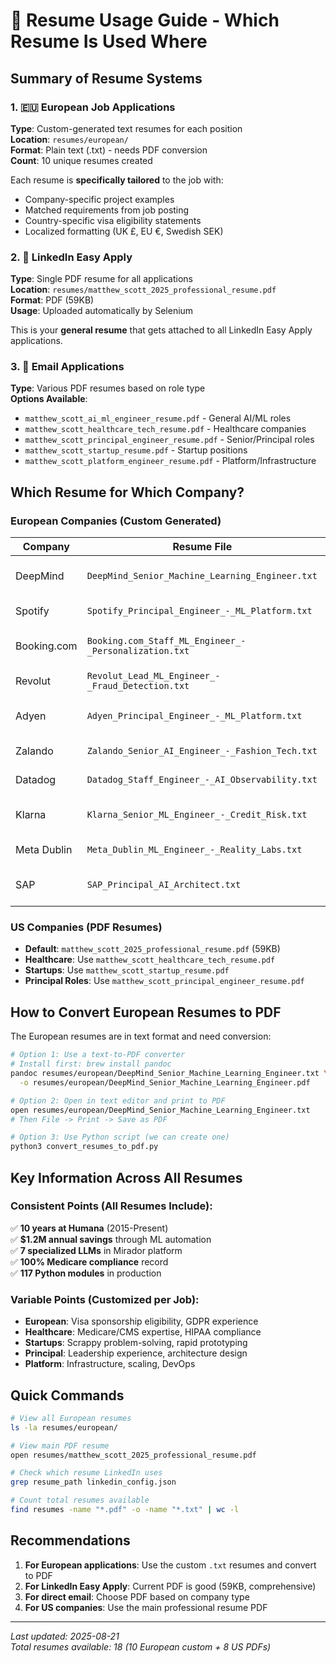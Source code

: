 # 📄 Resume Usage Guide - Which Resume Is Used Where

## Summary of Resume Systems

### 1. 🇪🇺 European Job Applications
**Type**: Custom-generated text resumes for each position  
**Location**: `resumes/european/`  
**Format**: Plain text (.txt) - needs PDF conversion  
**Count**: 10 unique resumes created  

Each resume is **specifically tailored** to the job with:
- Company-specific project examples
- Matched requirements from job posting
- Country-specific visa eligibility statements
- Localized formatting (UK £, EU €, Swedish SEK)

### 2. 🔗 LinkedIn Easy Apply
**Type**: Single PDF resume for all applications  
**Location**: `resumes/matthew_scott_2025_professional_resume.pdf`  
**Format**: PDF (59KB)  
**Usage**: Uploaded automatically by Selenium  

This is your **general resume** that gets attached to all LinkedIn Easy Apply applications.

### 3. 📧 Email Applications
**Type**: Various PDF resumes based on role type  
**Options Available**:
- `matthew_scott_ai_ml_engineer_resume.pdf` - General AI/ML roles
- `matthew_scott_healthcare_tech_resume.pdf` - Healthcare companies
- `matthew_scott_principal_engineer_resume.pdf` - Senior/Principal roles
- `matthew_scott_startup_resume.pdf` - Startup positions
- `matthew_scott_platform_engineer_resume.pdf` - Platform/Infrastructure

## Which Resume for Which Company?

### European Companies (Custom Generated)
| Company | Resume File | Key Emphasis |
|---------|------------|--------------|
| DeepMind | `DeepMind_Senior_Machine_Learning_Engineer.txt` | Research, 7 LLMs, healthcare AI |
| Spotify | `Spotify_Principal_Engineer_-_ML_Platform.txt` | Recommendation systems, scale |
| Booking.com | `Booking.com_Staff_ML_Engineer_-_Personalization.txt` | E-commerce ML, personalization |
| Revolut | `Revolut_Lead_ML_Engineer_-_Fraud_Detection.txt` | Fraud detection, financial ML |
| Adyen | `Adyen_Principal_Engineer_-_ML_Platform.txt` | Payment systems, platform eng |
| Zalando | `Zalando_Senior_AI_Engineer_-_Fashion_Tech.txt` | Computer vision, e-commerce |
| Datadog | `Datadog_Staff_Engineer_-_AI_Observability.txt` | Observability, monitoring |
| Klarna | `Klarna_Senior_ML_Engineer_-_Credit_Risk.txt` | Credit risk, financial modeling |
| Meta Dublin | `Meta_Dublin_ML_Engineer_-_Reality_Labs.txt` | Computer vision, AR/VR |
| SAP | `SAP_Principal_AI_Architect.txt` | Enterprise architecture, MLOps |

### US Companies (PDF Resumes)
- **Default**: `matthew_scott_2025_professional_resume.pdf` (59KB)
- **Healthcare**: Use `matthew_scott_healthcare_tech_resume.pdf`
- **Startups**: Use `matthew_scott_startup_resume.pdf`
- **Principal Roles**: Use `matthew_scott_principal_engineer_resume.pdf`

## How to Convert European Resumes to PDF

The European resumes are in text format and need conversion:

```bash
# Option 1: Use a text-to-PDF converter
# Install first: brew install pandoc
pandoc resumes/european/DeepMind_Senior_Machine_Learning_Engineer.txt \
  -o resumes/european/DeepMind_Senior_Machine_Learning_Engineer.pdf

# Option 2: Open in text editor and print to PDF
open resumes/european/DeepMind_Senior_Machine_Learning_Engineer.txt
# Then File -> Print -> Save as PDF

# Option 3: Use Python script (we can create one)
python3 convert_resumes_to_pdf.py
```

## Key Information Across All Resumes

### Consistent Points (All Resumes Include):
✅ **10 years at Humana** (2015-Present)  
✅ **$1.2M annual savings** through ML automation  
✅ **7 specialized LLMs** in Mirador platform  
✅ **100% Medicare compliance** record  
✅ **117 Python modules** in production  

### Variable Points (Customized per Job):
- **European**: Visa sponsorship eligibility, GDPR experience
- **Healthcare**: Medicare/CMS expertise, HIPAA compliance  
- **Startups**: Scrappy problem-solving, rapid prototyping
- **Principal**: Leadership experience, architecture design
- **Platform**: Infrastructure, scaling, DevOps

## Quick Commands

```bash
# View all European resumes
ls -la resumes/european/

# View main PDF resume
open resumes/matthew_scott_2025_professional_resume.pdf

# Check which resume LinkedIn uses
grep resume_path linkedin_config.json

# Count total resumes available
find resumes -name "*.pdf" -o -name "*.txt" | wc -l
```

## Recommendations

1. **For European applications**: Use the custom `.txt` resumes and convert to PDF
2. **For LinkedIn Easy Apply**: Current PDF is good (59KB, comprehensive)
3. **For direct email**: Choose PDF based on company type
4. **For US companies**: Use the main professional resume PDF

---

*Last updated: 2025-08-21*  
*Total resumes available: 18 (10 European custom + 8 US PDFs)*